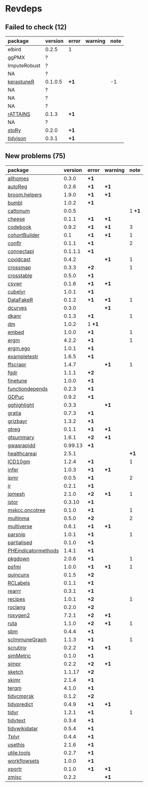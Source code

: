 # Revdeps

## Failed to check (12)

|package      |version |error  |warning |note |
|:------------|:-------|:------|:-------|:----|
|elbird       |0.2.5   |1      |        |     |
|ggPMX        |?       |       |        |     |
|ImputeRobust |?       |       |        |     |
|NA           |?       |       |        |     |
|[kerastuneR](failures.md#kerastuner)|0.1.0.5 |__+1__ |        |-1   |
|NA           |?       |       |        |     |
|NA           |?       |       |        |     |
|NA           |?       |       |        |     |
|[rATTAINS](failures.md#rattains)|0.1.3   |__+1__ |        |     |
|NA           |?       |       |        |     |
|[stoRy](failures.md#story)|0.2.0   |__+1__ |        |     |
|[tidyjson](failures.md#tidyjson)|0.3.1   |__+1__ |        |     |

## New problems (75)

|package             |version |error    |warning |note     |
|:-------------------|:-------|:--------|:-------|:--------|
|[allhomes](problems.md#allhomes)|0.3.0   |__+1__   |        |         |
|[autoReg](problems.md#autoreg)|0.2.6   |__+1__   |__+1__  |         |
|[broom.helpers](problems.md#broomhelpers)|1.9.0   |__+1__   |__+1__  |         |
|[bumbl](problems.md#bumbl)|1.0.2   |__+1__   |        |         |
|[cattonum](problems.md#cattonum)|0.0.5   |         |        |1 __+1__ |
|[cheese](problems.md#cheese)|0.1.1   |__+1__   |__+1__  |         |
|[codebook](problems.md#codebook)|0.9.2   |__+1__   |__+1__  |3        |
|[cohortBuilder](problems.md#cohortbuilder)|0.1     |__+1__   |__+1__  |1        |
|[conflr](problems.md#conflr)|0.1.1   |__+1__   |        |2        |
|[connectapi](problems.md#connectapi)|0.1.1.1 |__+1__   |        |         |
|[covidcast](problems.md#covidcast)|0.4.2   |         |__+1__  |1        |
|[crossmap](problems.md#crossmap)|0.3.3   |__+2__   |        |1        |
|[crosstable](problems.md#crosstable)|0.5.0   |__+1__   |        |         |
|[csvwr](problems.md#csvwr)|0.1.6   |__+1__   |__+1__  |         |
|[cubelyr](problems.md#cubelyr)|1.0.1   |__+1__   |        |         |
|[DataFakeR](problems.md#datafaker)|0.1.2   |__+1__   |__+1__  |1        |
|[dcurves](problems.md#dcurves)|0.3.0   |         |__+1__  |         |
|[dkanr](problems.md#dkanr)|0.1.3   |__+1__   |        |1        |
|[dm](problems.md#dm)|1.0.2   |1 __+1__ |        |         |
|[embed](problems.md#embed)|1.0.0   |__+1__   |        |1        |
|[ergm](problems.md#ergm)|4.2.2   |__+1__   |        |1        |
|[ergm.ego](problems.md#ergmego)|1.0.1   |__+1__   |        |         |
|[exampletestr](problems.md#exampletestr)|1.6.5   |__+1__   |        |         |
|[ffscrapr](problems.md#ffscrapr)|1.4.7   |         |__+1__  |1        |
|[fgdr](problems.md#fgdr)|1.1.1   |__+2__   |        |         |
|[finetune](problems.md#finetune)|1.0.0   |__+1__   |        |         |
|[functiondepends](problems.md#functiondepends)|0.2.3   |__+1__   |        |         |
|[GDPuc](problems.md#gdpuc)|0.9.2   |__+1__   |        |         |
|[gghighlight](problems.md#gghighlight)|0.3.3   |         |__+1__  |         |
|[gratia](problems.md#gratia)|0.7.3   |__+1__   |        |         |
|[grizbayr](problems.md#grizbayr)|1.3.2   |__+1__   |        |         |
|[gtreg](problems.md#gtreg)|0.1.1   |__+1__   |__+1__  |         |
|[gtsummary](problems.md#gtsummary)|1.6.1   |__+2__   |__+1__  |         |
|[gwasrapidd](problems.md#gwasrapidd)|0.99.13 |__+1__   |        |         |
|[healthcareai](problems.md#healthcareai)|2.5.1   |         |        |__+1__   |
|[ICD10gm](problems.md#icd10gm)|1.2.4   |__+1__   |        |1        |
|[infer](problems.md#infer)|1.0.3   |__+1__   |__+1__  |         |
|[ipmr](problems.md#ipmr)|0.0.5   |__+1__   |        |2        |
|[ir](problems.md#ir)|0.2.1   |__+1__   |        |         |
|[jpmesh](problems.md#jpmesh)|2.1.0   |__+2__   |__+1__  |1        |
|[jstor](problems.md#jstor)|0.3.10  |__+1__   |        |         |
|[mskcc.oncotree](problems.md#mskcconcotree)|0.1.0   |__+1__   |        |1        |
|[multinma](problems.md#multinma)|0.5.0   |__+2__   |        |2        |
|[multiverse](problems.md#multiverse)|0.6.1   |__+1__   |__+1__  |         |
|[parsnip](problems.md#parsnip)|1.0.1   |__+1__   |        |1        |
|[partialised](problems.md#partialised)|0.1.0   |__+1__   |        |         |
|[PHEindicatormethods](problems.md#pheindicatormethods)|1.4.1   |__+1__   |        |         |
|[pkgdown](problems.md#pkgdown)|2.0.6   |__+1__   |        |1        |
|[psfmi](problems.md#psfmi)|1.0.0   |__+1__   |__+1__  |1        |
|[quincunx](problems.md#quincunx)|0.1.5   |__+2__   |        |         |
|[RCLabels](problems.md#rclabels)|0.1.1   |__+1__   |        |         |
|[rearrr](problems.md#rearrr)|0.3.1   |__+1__   |        |         |
|[recipes](problems.md#recipes)|1.0.1   |__+2__   |        |1        |
|[roclang](problems.md#roclang)|0.2.0   |__+2__   |        |         |
|[roxygen2](problems.md#roxygen2)|7.2.1   |__+2__   |__+1__  |         |
|[ruta](problems.md#ruta)|1.1.0   |__+2__   |__+1__  |1        |
|[sbm](problems.md#sbm)|0.4.4   |__+1__   |        |         |
|[scImmuneGraph](problems.md#scimmunegraph)|1.1.3   |__+1__   |        |1        |
|[scrutiny](problems.md#scrutiny)|0.2.2   |__+1__   |__+1__  |         |
|[simMetric](problems.md#simmetric)|0.1.0   |__+1__   |        |         |
|[simpr](problems.md#simpr)|0.2.2   |__+2__   |__+1__  |         |
|[sketch](problems.md#sketch)|1.1.17  |__+2__   |        |         |
|[skimr](problems.md#skimr)|2.1.4   |__+1__   |        |         |
|[tergm](problems.md#tergm)|4.1.0   |__+1__   |        |         |
|[tidycmprsk](problems.md#tidycmprsk)|0.1.2   |__+2__   |        |         |
|[tidypredict](problems.md#tidypredict)|0.4.9   |__+1__   |__+1__  |         |
|[tidyr](problems.md#tidyr)|1.2.1   |__+1__   |        |1        |
|[tidytext](problems.md#tidytext)|0.3.4   |__+1__   |        |         |
|[tidywikidatar](problems.md#tidywikidatar)|0.5.4   |__+1__   |        |         |
|[Tplyr](problems.md#tplyr)|0.4.4   |__+1__   |        |         |
|[usethis](problems.md#usethis)|2.1.6   |__+1__   |        |         |
|[utile.tools](problems.md#utiletools)|0.2.7   |__+1__   |        |         |
|[workflowsets](problems.md#workflowsets)|1.0.0   |__+1__   |        |         |
|[xportr](problems.md#xportr)|0.1.0   |__+1__   |__+1__  |         |
|[zmisc](problems.md#zmisc)|0.2.2   |         |__+1__  |         |

